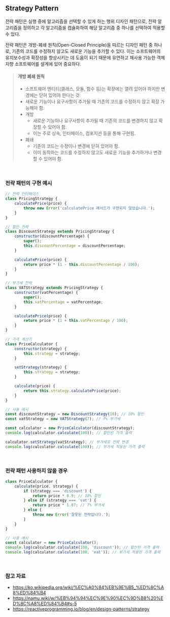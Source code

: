 ## Strategy Pattern
전략 패턴은 실행 중에 알고리즘을 선택할 수 있게 하는 행위 디자인 패턴으로, 전략 알고리즘을 정의하고 각 알고리즘을 캡슐화하여 해당 알고리즘 중 하나를 선택하여 적용할 수 있다. 

전략 패턴은 개방-폐쇄 원칙(Open-Closed Principle)을 따르는 디자인 패턴 중 하나로, 기존의 코드를 수정하지 않고도 새로운 기능을 추가할 수 있다. 이는 소프트웨어의 유지보수성과 확장성을 향상시키는 데 도움이 되기 때문에 유연하고 재사용 가능한 객체 지향 소프트웨어를 설계에 있어 중요하다.

> #### 개방 폐쇄 원칙 <br>
> - 소프트웨어 엔티티(클래스, 모듈, 함수 등)는 확장에는 열려 있어야 하지만 변경에는 닫혀 있어야 한다는 것
> - 새로운 기능이나 요구사항이 추가될 때 기존의 코드를 수정하지 않고 확장 가능해야 함.
> - 개방 
>   - 새로운 기능이나 요구사항이 추가될 때 기존의 코드를 변경하지 않고 확장할 수 있어야 함.
>   - 이는 주로 상속, 인터페이스, 컴포지션 등을 통해 구현됨.
> - 폐쇄 
>   - 기존의 코드는 수정이나 변경에 닫혀 있어야 함.
>   - 이미 동작하는 코드를 수정하지 않고도 새로운 기능을 추가하거나 변경할 수 있어야 함.

<br>

### 전략 패턴의 구현 예시

```js
// 전략 인터페이스
class PricingStrategy {
    calculatePrice(price) {
        throw new Error('calculatePrice 메서드가 구현되지 않았습니다.');
    }
}

// 할인 전략
class DiscountStrategy extends PricingStrategy {
    constructor(discountPercentage) {
        super();
        this.discountPercentage = discountPercentage;
    }

    calculatePrice(price) {
        return price * (1 - this.discountPercentage / 100);
    }
}

// 부가세 전략
class VATStrategy extends PricingStrategy {
    constructor(vatPercentage) {
        super();
        this.vatPercentage = vatPercentage;
    }

    calculatePrice(price) {
        return price * (1 + this.vatPercentage / 100);
    }
}

// 가격 계산기
class PriceCalculator {
    constructor(strategy) {
        this.strategy = strategy;
    }

    setStrategy(strategy) {
        this.strategy = strategy;
    }

    calculate(price) {
        return this.strategy.calculatePrice(price);
    }
}

// 사용 예시
const discountStrategy = new DiscountStrategy(10); // 10% 할인
const vatStrategy = new VATStrategy(7); // 7% 부가세

const calculator = new PriceCalculator(discountStrategy);
console.log(calculator.calculate(100)); // 할인된 가격 출력

calculator.setStrategy(vatStrategy); // 부가세로 전략 변경
console.log(calculator.calculate(100)); // 부가세 적용된 가격 출력
```

<br/>

### 전략 패턴 사용하지 않을 경우
```js
class PriceCalculator {
    calculate(price, strategy) {
        if (strategy === 'discount') {
            return price * 0.9; // 10% 할인
        } else if (strategy === 'vat') {
            return price * 1.07; // 7% 부가세
        } else {
            throw new Error('잘못된 전략입니다.');
        }
    }
}

// 사용 예시
const calculator = new PriceCalculator();
console.log(calculator.calculate(100, 'discount')); // 할인된 가격 출력
console.log(calculator.calculate(100, 'vat')); // 부가세 적용된 가격 출력
```

<br/>

### 참고 자료
- https://ko.wikipedia.org/wiki/%EC%A0%84%EB%9E%B5_%ED%8C%A8%ED%84%B4
- https://namu.wiki/w/%EB%94%94%EC%9E%90%EC%9D%B8%20%ED%8C%A8%ED%84%B4#s-5
- https://reactiveprogramming.io/blog/en/design-patterns/strategy